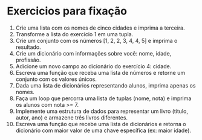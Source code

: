 # Exercicios para fixação

1. Crie uma lista com os nomes de cinco cidades e imprima a terceira.
2. Transforme a lista do exercício 1 em uma tupla.
3. Crie um conjunto com os números [1, 2, 2, 3, 4, 4, 5] e imprima o resultado.
4. Crie um dicionário com informações sobre você: nome, idade, profissão.
5. Adicione um novo campo ao dicionário do exercício 4: cidade.
6. Escreva uma função que receba uma lista de números e retorne um conjunto com os valores únicos.
7. Dada uma lista de dicionários representando alunos, imprima apenas os nomes.
8. Faça um loop que percorra uma lista de tuplas (nome, nota) e imprima os alunos com nota >= 7.
9. Implemente uma estrutura de dados para representar um livro (título, autor, ano) e armazene três livros diferentes.
10. Escreva uma função que recebe uma lista de dicionários e retorna o dicionário com maior valor de uma chave específica (ex: maior idade).

